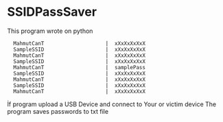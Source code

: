 # SSIDPassSaver

This program wrote on python 
```
  MahmutCanT                    |  xXxXxXxXxX
  SampleSSID                    |  xXxXxXxXxX
  MahmutCanT                    |  xXxXxXxXxX
  SampleSSID                    |  xXxXxXxXxX
  MahmutCanT                    |  samplePass
  SampleSSID                    |  xXxXxXxXxX
  MahmutCanT                    |  xXxXxXxXxX
  SampleSSID                    |  xXxXxXxXxX
  MahmutCanT                    |  xXxXxXxXxX
```
İf program upload a USB Device and connect to
Your or victim device
The program saves passwords to txt file
